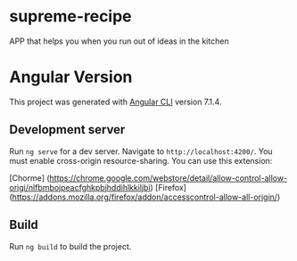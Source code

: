 # supreme-recipe
APP that helps you when you run out of ideas in the kitchen
# Angular Version

This project was generated with [Angular CLI](https://github.com/angular/angular-cli) version 7.1.4.

## Development server

Run `ng serve` for a dev server. Navigate to `http://localhost:4200/`.
You must enable cross-origin resource-sharing. You can use this extension:

 [Chorme] (https://chrome.google.com/webstore/detail/allow-control-allow-origi/nlfbmbojpeacfghkpbjhddihlkkiljbi)
 [Firefox] (https://addons.mozilla.org/firefox/addon/accesscontrol-allow-all-origin/)


## Build

Run `ng build` to build the project.
